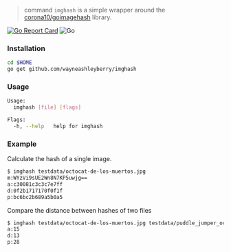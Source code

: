 > command `imghash` is a simple wrapper around the [corona10/goimagehash](https://github.com/corona10/goimagehash) library.

[![Go Report Card](https://goreportcard.com/badge/github.com/wayneashleyberry/imghash)](https://goreportcard.com/report/github.com/wayneashleyberry/imghash)
![Go](https://github.com/wayneashleyberry/imghash/workflows/Go/badge.svg)

### Installation

```sh
cd $HOME
go get github.com/wayneashleyberry/imghash
```

### Usage

```sh
Usage:
  imghash [file] [flags]

Flags:
  -h, --help   help for imghash
```

### Example

Calculate the hash of a single image.

```sh
$ imghash testdata/octocat-de-los-muertos.jpg
m:WYzVi9sUE2Wn8N7KP5uwjg==
a:c30081c3c3c7e7ff
d:0f2b1717170f0f1f
p:bc6bc2b689a5b0a5
```

Compare the distance between hashes of two files

```sh
$ imghash testdata/octocat-de-los-muertos.jpg testdata/puddle_jumper_octodex.jpg
a:15
d:13
p:28
```
